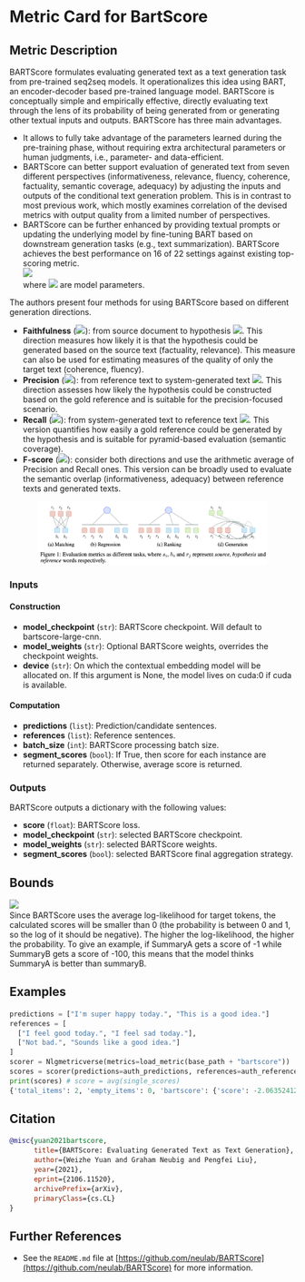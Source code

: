 # Metric Card for BartScore

## Metric Description
BARTScore formulates evaluating generated text as a text generation task from pre-trained seq2seq models. It operationalizes this idea using BART, an encoder-decoder based pre-trained language model. BARTScore is conceptually simple and empirically effective, directly evaluating text through the lens of its probability of being generated from or generating other textual inputs and outputs. BARTScore has three main advantages.<br>
- It allows to fully take advantage of the parameters learned during the pre-training phase, without requiring extra architectural parameters or human judgments, i.e., parameter- and data-efficient.<br>
- BARTScore can better support evaluation of generated text from seven different perspectives (informativeness, relevance, fluency, coherence, factuality, semantic coverage, adequacy) by adjusting the inputs and outputs of the conditional text generation problem. This is in contrast to most previous work, which mostly examines correlation of the devised metrics with output quality from a limited number of perspectives.<br>
- BARTScore can be further enhanced by providing textual prompts or updating the underlying model by fine-tuning BART based on downstream generation tasks (e.g., text summarization). BARTScore achieves the best performance on 16 of 22 settings against existing top-scoring metric.<br>
<img src="https://render.githubusercontent.com/render/math?math={BARTScore = \sum_{t=1}^m w_t log p(y_t|y_{<t},x,\theta)}##gh-light-mode-only"><br>
where <img src="https://render.githubusercontent.com/render/math?math={\theta}##gh-light-mode-only"> are model parameters.

The authors present four methods for using BARTScore based on different generation directions.<br>
- <b>Faithfulness</b> (<img src="https://render.githubusercontent.com/render/math?math={s \rightarrow h}##gh-light-mode-only">): from source document to hypothesis <img src="https://render.githubusercontent.com/render/math?math={p(h|s, \theta)}##gh-light-mode-only">. This direction measures how likely it is that the hypothesis could be generated based on the source text (factuality, relevance). This measure can also be used for estimating measures of the quality of only the target text (coherence, fluency).<br>
- <b>Precision</b> (<img src="https://render.githubusercontent.com/render/math?math={r \rightarrow h}##gh-light-mode-only">): from reference text to system-generated text <img src="https://render.githubusercontent.com/render/math?math={p(h|r, \theta)}##gh-light-mode-only">. This direction assesses how likely the hypothesis could be constructed based on the gold reference and is suitable for the precision-focused scenario.<br>
- <b>Recall</b> (<img src="https://render.githubusercontent.com/render/math?math={h \rightarrow r}##gh-light-mode-only">): from system-generated text to reference text <img src="https://render.githubusercontent.com/render/math?math={p(r|h, \theta)}##gh-light-mode-only">. This version quantifies how easily a gold reference could be generated by the hypothesis and is suitable for pyramid-based evaluation (semantic coverage).<br>
- <b>F-score</b> (<img src="https://render.githubusercontent.com/render/math?math={r \leftrightarrow h}##gh-light-mode-only">): consider both directions and use the arithmetic average of Precision and Recall ones. This version can be broadly used to evaluate the semantic overlap (informativeness, adequacy) between reference texts and generated texts.

<p align="center">
  <img src="../../../figures/metrics/bartscore/fig1.png" width="80%" title="BARTScore generative evaluation approach" alt="">
</p>

### Inputs
#### Construction
- **model_checkpoint** (`str`): BARTScore checkpoint. Will default to bartscore-large-cnn.
- **model_weights** (`str`): Optional BARTScore weights, overrides the checkpoint weights.
- **device** (`str`): On which the contextual embedding model will be allocated on. If this argument is None, the model lives on cuda:0 if cuda is available.
#### Computation
- **predictions** (`list`): Prediction/candidate sentences.
- **references** (`list`): Reference sentences.
- **batch_size** (`int`): BARTScore processing batch size.
- **segment_scores** (`bool`): If True, then score for each instance are returned separately. Otherwise, average score is returned.

### Outputs
BARTScore outputs a dictionary with the following values:
- **score** (`float`): BARTScore loss.
- **model_checkpoint** (`str`): selected BARTScore checkpoint.
- **model_weights** (`str`): selected BARTScore weights.
- **segment_scores** (`bool`): selected BARTScore final aggregation strategy.

## Bounds
<img src="https://render.githubusercontent.com/render/math?math={]-inf,0[}##gh-light-mode-only"><br>
Since BARTScore uses the average log-likelihood for target tokens, the calculated scores will be smaller than 0 (the probability is between 0 and 1, so the log of it should be negative). The higher the
log-likelihood, the higher the probability. To give an example, if SummaryA gets a score of -1 while SummaryB gets a score of -100, this means that the model thinks SummaryA is better than summaryB.

## Examples
```python
predictions = ["I'm super happy today.", "This is a good idea."]
references = [
  ["I feel good today.", "I feel sad today."],
  ["Not bad.", "Sounds like a good idea."]
]
scorer = Nlgmetricverse(metrics=load_metric(base_path + "bartscore"))
scores = scorer(predictions=auth_predictions, references=auth_references) # max aggregation (default)
print(scores) # score = avg(single_scores)
{'total_items': 2, 'empty_items': 0, 'bartscore': {'score': -2.0635241270065308, 'model_checkpoint': 'bartscore-large-cnn', 'model_weights': None, 'segment_scores': False}}
```

## Citation
```bibtex
@misc{yuan2021bartscore,
      title={BARTScore: Evaluating Generated Text as Text Generation}, 
      author={Weizhe Yuan and Graham Neubig and Pengfei Liu},
      year={2021},
      eprint={2106.11520},
      archivePrefix={arXiv},
      primaryClass={cs.CL}
}
```

## Further References
- See the `README.md` file at [https://github.com/neulab/BARTScore](https://github.com/neulab/BARTScore) for more information.
